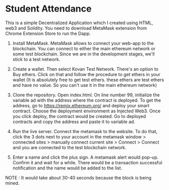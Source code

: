 # Student Attendance

This is a simple Decentralized Application which I created using HTML, web3 and Solidity. You need to download MetaMask extension from Chrome Extension Store to run the Dapp.

1. Install MetaMask. MetaMask allows to connect your web-app to the blockchain. You can connect to either the main ethereum network or some test blockchain. Since we are in the development stages, we'll stick to a test network.

2. Create a wallet. Then select Kovan Test Network. There's an option to Buy ethers. Click on that and follow the procedure to get ethers in your wallet (It is absolutely free to get test ethers. these ethers are test ethers and have no value. So you can't use it in the main ethereum network)

3. Clone the repository. Open index.html. On line number 99, initialize the variable ad with the address where the contract is deployed. To get the address, go to https://remix.ethereum.org/ and deploy your smart contract. Choose the deployment environment as Injected Web3. Once you click deploy, the contract would be created. Go to deployed contracts and copy the address and paste it to variable ad.

4. Run the live server. Connect the metamask to the website. To do that, click the 3 dots next to your account in the metamask window > connected sites > manually connect current site > Connect > Connect and you are connected to the test blockchain network.

5. Enter a name and click the plus sign. A metamask alert would pop-up. Confirm it and wait for a while. There would be a transaction successful notification and the name would be added to the list.


NOTE : It would take about 30-40 seconds because the block is being mined.
